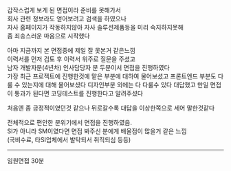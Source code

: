 갑작스럽게 보게 된 면접이라 준비를 못해가서  
회사 관련 정보라도 얻어보려고 검색을 하였으나  
자사 홈페이지가 작동하지않아 자사 솔루션제품등을 미리 숙지하지못해  
좀 죄송스러운 마음으로 시작했다  

아마 지금까지 본 면접중에 제일 잘 못본거 같은느낌  
이력서를 먼저 검토 후 이력서 위주로 질문을 주셨고  
남자 개발자분(4년차) 인사담당자 분 두분이서 면접을 진행하였다  
가장 최근 프로젝트에 진행한것에 맡은 부분에 대하여 물어보셨고
프론트엔드 부분도 다룰 수 있는지에 대해 물어보셨다
디자인부분 외에는 다 다룰수 있다 대답했고
만일 면접이 통과가 된다면 코딩테스트를 진행한다고 알려주셨다 

처음엔 좀 긍정적이였던것 같으나 뒤로갈수록 대답을 이상한쪽으로 세어 말한것같다  

전체적으로 편안한 분위기에서 면접을 진행하였음.  
SI가 아니라 SM이였다면 면접 봐주신 분에게 배울점이 많을거 같은 느낌  
(국비수료, 타SI업체에서 발탁되서 취직되심 등등)

---

임원면접 30분